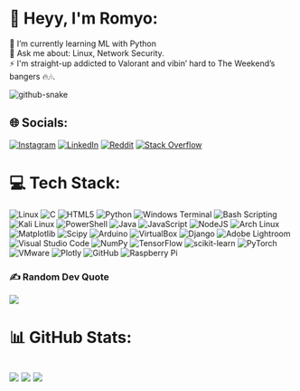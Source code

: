 # 👋 Heyy, I'm Romyo:
🌱 I’m currently learning ML with Python<br>💬 Ask me about: Linux, Network Security.<br>⚡ I'm straight-up addicted to Valorant and vibin’ hard to The Weekend’s bangers 🔥🎶.

<picture>
  <source media="(prefers-color-scheme: dark)" srcset="https://raw.githubusercontent.com/tobiasmeyhoefer/tobiasmeyhoefer/output/github-snake-dark.svg" />
  <source media="(prefers-color-scheme: light)" srcset="https://raw.githubusercontent.com/tobiasmeyhoefer/tobiasmeyhoefer/output/github-snake.svg" />
  <img alt="github-snake" src="https://raw.githubusercontent.com/tobiasmeyhoefer/tobiasmeyhoefer/output/github-snake.svg" />
</picture>

## 🌐 Socials:
[![Instagram](https://img.shields.io/badge/Instagram-%23E4405F.svg?style=for-the-badge&logo=instagram&logoColor=white)](https://instagram.com/romyo_not_found_) [![LinkedIn](https://img.shields.io/badge/LinkedIn-%230077B5.svg?logo=linkedin&logoColor=white)](https://linkedin.com/in/romyojit-paul-857013308) [![Reddit](https://img.shields.io/badge/Reddit-%23FF4500.svg?style=for-the-badge&logo=Reddit&logoColor=white)](https://reddit.com/user/Same_Bug7507) [![Stack Overflow](https://img.shields.io/badge/-Stackoverflow-FE7A16?logo=stack-overflow&logoColor=white)](https://stackoverflow.com/users/23276608) 

# 💻 Tech Stack:
![Linux](https://img.shields.io/badge/-Linux-FCC624?logo=Linux&logoColor=white&style=for-the-badge)
![C](https://img.shields.io/badge/c-%2300599C.svg?style=flat&logo=c&logoColor=white) 
![HTML5](https://img.shields.io/badge/html5-%23E34F26.svg?style=flat&logo=html5&logoColor=white)
![Python](https://img.shields.io/badge/-Python-3776AB?logo=Python&logoColor=white&style=for-the-badge)
![Windows Terminal](https://img.shields.io/badge/Windows%20Terminal-%234D4D4D.svg?style=flat&logo=windows-terminal&logoColor=white) 
![Bash Scripting](https://img.shields.io/badge/bash_script-%23121011.svg?style=flat&logo=gnu-bash&logoColor=white) 
![Kali Linux](https://img.shields.io/badge/-Kali%20Linux-557C94?logo=Kali%20Linux&logoColor=white&style=for-the-badge)
![PowerShell](https://img.shields.io/badge/PowerShell-%235391FE.svg?style=flat&logo=powershell&logoColor=white) 
![Java](https://img.shields.io/badge/java-%23ED8B00.svg?style=flat&logo=openjdk&logoColor=white) 
![JavaScript](https://img.shields.io/badge/javascript-%23323330.svg?style=flat&logo=javascript&logoColor=%23F7DF1E) 
![NodeJS](https://img.shields.io/badge/node.js-6DA55F?style=flat&logo=node.js&logoColor=white) 
![Arch Linux](https://img.shields.io/badge/-Arch%20Linux-1793D1?logo=Arch%20Linux&logoColor=white&style=for-the-badge)
![Matplotlib](https://img.shields.io/badge/Matplotlib-%23ffffff.svg?style=flat&logo=Matplotlib&logoColor=black) 
![Scipy](https://img.shields.io/badge/SciPy-%230C55A5.svg?style=flat&logo=scipy&logoColor=%white) 
![Arduino](https://img.shields.io/badge/-Arduino-00979D?style=flat&logo=Arduino&logoColor=white) 
![VirtualBox](https://img.shields.io/badge/-VirtualBox-183A61?logo=VirtualBox&logoColor=white&style=for-the-badge)
![Django](https://img.shields.io/badge/django-%23092E20.svg?style=flat&logo=django&logoColor=white) 
![Adobe Lightroom](https://img.shields.io/badge/Adobe%20Lightroom-31A8FF.svg?style=flat&logo=Adobe%20Lightroom&logoColor=white) 
![Visual Studio Code](https://img.shields.io/badge/-Visual%20Studio%20Code-007ACC?logo=Visual%20Studio%20Code&logoColor=white&style=for-the-badge)
![NumPy](https://img.shields.io/badge/numpy-%23013243.svg?style=flat&logo=numpy&logoColor=white) 
![TensorFlow](https://img.shields.io/badge/TensorFlow-%23FF6F00.svg?style=flat&logo=TensorFlow&logoColor=white) 
![scikit-learn](https://img.shields.io/badge/scikit--learn-%23F7931E.svg?style=flat&logo=scikit-learn&logoColor=white) 
![PyTorch](https://img.shields.io/badge/PyTorch-%23EE4C2C.svg?style=flat&logo=PyTorch&logoColor=white) 
![VMware](https://img.shields.io/badge/-VMware-607078?logo=VMware&logoColor=white&style=for-the-badge)
![Plotly](https://img.shields.io/badge/Plotly-%233F4F75.svg?style=flat&logo=plotly&logoColor=white) 
![GitHub](https://img.shields.io/badge/github-%23121011.svg?style=flat&logo=github&logoColor=white) 
![Raspberry Pi](https://img.shields.io/badge/-Raspberry_Pi-C51A4A?style=flat&logo=Raspberry-Pi) 


### ✍️ Random Dev Quote
![](https://quotes-github-readme.vercel.app/api?type=horizontal&theme=catppuccin_mocha)

# 📊 GitHub Stats:
![](https://github-readme-stats.vercel.app/api?username=Romyo-jit&theme=tokyonight&show_icons=true&hide_border=true&count_private=true)
![](https://github-readme-streak-stats.herokuapp.com/?user=Romyo-jit&theme=kacho_ga&hide_border=true)
![](https://github-readme-stats.vercel.app/api/top-langs/?username=Romyo-jit&theme=tokyonight&show_icons=true&hide_border=true&layout=compact)
---
